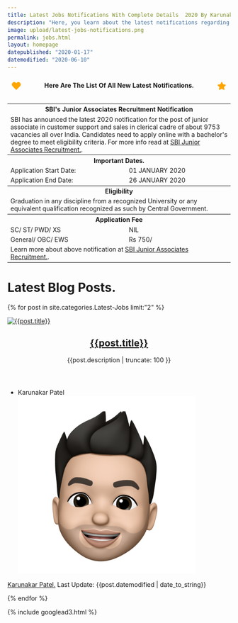 ```yaml
---
title: Latest Jobs Notifications With Complete Details  2020 By Karunakar Patel.
description: "Here, you learn about the latest notifications regarding each and every central and state govt jobs, bank jobs and more about important dates, application fees, apply online, admit cards download and many more."
image: upload/latest-jobs-notifications.png
permalink: jobs.html
layout: homepage
datepublished: "2020-01-17"
datemodified: "2020-06-10"
---
```


<table>
<caption style="margin-bottom: 20px; font-weight: bold; background-color: var(--gray10); padding: 10px;"> 
<svg viewBox="0 0 512 512" fill="orange" style="width: 20px; height: 20px; float: left; animation: pulse 900ms linear infinite;"><path d="M462.3 62.6C407.5 15.9 326 24.3 275.7 76.2L256 96.5l-19.7-20.3C186.1 24.3 104.5 15.9 49.7 62.6c-62.8 53.6-66.1 149.8-9.9 207.9l193.5 199.8c12.5 12.9 32.8 12.9 45.3 0l193.5-199.8c56.3-58.1 53-154.3-9.8-207.9z"/></svg>Here Are The List Of All New Latest Notifications.
<svg viewBox="0 0 576 512" fill="orange" style="width: 20px; height: 20px; float: right; animation: spin 2s linear infinite;"><path d="M259.3 17.8L194 150.2 47.9 171.5c-26.2 3.8-36.7 36.1-17.7 54.6l105.7 103-25 145.5c-4.5 26.3 23.2 46 46.4 33.7L288 439.6l130.7 68.7c23.2 12.2 50.9-7.4 46.4-33.7l-25-145.5 105.7-103c19-18.5 8.5-50.8-17.7-54.6L382 150.2 316.7 17.8c-11.7-23.6-45.6-23.9-57.4 0z"/></svg></caption>
<th colspan="2"><b>SBI's Junior Associates Recruitment Notification</b></th>
<tr><td colspan="2">SBI has announced the latest 2020 notification for the post of junior associate in customer support and sales in clerical cadre of about 9753 vacancies all over India. Candidates need to apply online with a bachelor's degree to meet eligibility criteria. For more info read at <a href="https://www.alltechnotricks.com/jobs/sbi_junior_associates_recruitment_2020.html">SBI Junior Associates Recruitment.</a>.</td></tr>
<th colspan="2">Important Dates.</th>
<tr>
<td>Application Start Date:</td>
<td>01 JANUARY 2020</td>
</tr>
<tr><td>Application End Date:</td>
<td>26 JANUARY 2020</td>
</tr>
<th colspan="2">Eligibility</th>
<tr><td colspan="2">Graduation in any discipline from a recognized University or any equivalent qualification recognized as such by Central Government.</td></tr>
<th colspan="2">Application Fee</th>
<tr>
<td>SC/ ST/ PWD/ XS</td>
<td>NIL</td>
</tr>
<tr><td>General/ OBC/ EWS</td>
<td>Rs 750/</td>
</tr>
<tr><td colspan="2">Learn more about above notification at <a href="https://www.alltechnotricks.com/jobs/sbi_junior_associates_recruitment_2020.html">SBI Junior Associates Recruitment.</a>.</td></tr>
</table>

<div class="box">
   <div class="box-header">
      <h1>Latest Blog Posts.</h1>
   </div>
</div>

{% for post in site.categories.Latest-Jobs limit:"2" %}

<article 
    class="post-card post tag-challenge tag-code tag-code-challenge tag-coding tag-css tag-html tag-interview tag-coding-interview tag-interviewing tag-javascript tag-job tag-job-hunting tag-job-interview tag-learning-to-code tag-learn-to-code">
      <a class="post-card-image-link" href="{{post.url | absolute_url}}">
       <img class="post-card-image" srcset="{{post.image}}" sizes="(max-width: 1000px) 400px, 700px"
        onerror="this.style.display='none'" alt="{{post.title}}" title="{{post.title}}" />
      </a>
      <div class="post-card-content">
       <div class="post-card-content-link">
        <header class="post-card-header">
         <h2 class="post-card-title">
          <a href="{{post.url | absolute_url}}">
           {{post.title}}
          </a>
         </h2>
         <span class="post-card-tags">
         <p>{{post.description | truncate: 100 }}</p>
         </span>
        </header>
       </div>
<footer class="post-card-meta">
        <ul class="author-list">
         <li class="author-list-item">
          <div class="author-name-tooltip">
           Karunakar Patel
          </div>
          <a href="https://www.alltechnotricks.com" class="static-avatar">
           <img class="author-profile-image" src="uploads/avatar.png" alt="Karunakar Patel" />
          </a>
         </li>
        </ul>
        <a class="meta-item" href="https://www.alltechnotricks.com">Karunakar Patel.</a>
        <time class="meta-item">Last Update: {{post.datemodified | date_to_string}}</time>
      </footer>
	      </div>
</article>

{% endfor %}

{% include googlead3.html %}
